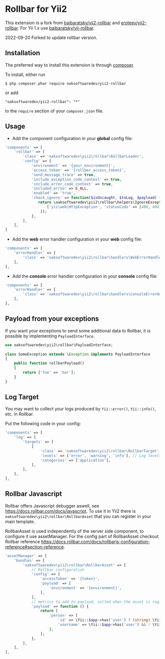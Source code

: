 Rollbar for Yii2
================

This extension is a fork from [baibaratsky/yii2-rollbar](https://github.com/baibaratsky/yii2-rollbar) and [eroteev/yii2-rollbar](https://github.com/eroteev/yii2-rollbar).
For Yii 1.x use [baibaratsky/yii-rollbar](https://github.com/baibaratsky/yii-rollbar).

2022-09-20 Forked to update rollbar version.

Installation
------------
The preferred way to install this extension is through [composer](http://getcomposer.org/download/). 

To install, either run

```
$ php composer.phar require oaksoftwaredev/yii2-rollbar
```

or add

```
"oaksoftwaredev/yii2-rollbar": "*"
```

to the `require` section of your `composer.json` file.

Usage
-----
- Add the component configuration in your **global** config file:

```php
'components' => [
    'rollbar' => [
        'class' => 'oaksoftwaredev\yii2\rollbar\RollbarLoader',
        'config' => [
            'environment' => '{your_environment}',
            'access_token' => '{rollber_access_token}',
            'send_message_trace' => true,
            'include_exception_code_context' => true,
            'include_error_code_context' => true,
            'included_errno' => E_ALL,
            'enabled' => 'true',
            'check_ignore' => function($isUncaught, $toLog, $payload) {
               return \oaksoftwaredev\yii2\rollbar\helpers\IgnoreExceptionHelper::checkIgnore ($toLog, [
                   ['yii\web\HttpException', 'statusCode' => [400, 404]], // check properties
                ]);
            },
        ],
    ],
]
```

- Add the **web** error handler configuration in your **web** config file:

```php
'components' => [
    'errorHandler' => [
        'class' => 'oaksoftwaredev\yii2\rollbar\handlers\WebErrorHandler',
    ],
],
```

- Add the **console** error handler configuration in your **console** config file:

```php
'components' => [
    'errorHandler' => [
        'class' => 'oaksoftwaredev\yii2\rollbar\handlers\ConsoleErrorHandler',
    ],
],
```

Payload from your exceptions
----------------------------
If you want your exceptions to send some additional data to Rollbar,
it is possible by implementing `PayloadInterface`.

```php
use oaksoftwaredev\yii2\rollbar\PayloadInterface;
 
class SomeException extends \Exception implements PayloadInterface
{
    public function rollbarPayload()
    {
        return ['foo' => 'bar'];
    }
}
```

Log Target
----------
You may want to collect your logs produced by `Yii::error()`, `Yii::info()`, etc. in Rollbar.

Put the following code in your config:

```php
'components' => [
    'log' => [
        'targets' => [
            [
                'class' => 'oaksoftwaredev\yii2\rollbar\RollbarTarget',
                'levels' => ['error', 'warning', 'info'], // Log levels you want to appear in Rollbar             
                'categories' => ['application'],
            ],
        ],
    ],
],
```

Rollbar Javascript
------------------
Rollbar offers Javascript debugger aswell, see https://docs.rollbar.com/docs/javascript.
To use it in Yii2 there is `oaksoftwaredev\yii2\rollbar\RollbarAsset` that you  can register in your main template.

RollbarAsset is used independently of the server side component, to configure it use assetManager.
For the config part of RollbarAsset checkout Rollbar reference https://docs.rollbar.com/docs/rollbarjs-configuration-reference#section-reference.

```php
'assetManager' => [
    'bundles' => [
        'oaksoftwaredev\yii2\rollbar\RollbarAsset' => [
            // Rollbar configuration
            'config' => [
                'accessToken' => '{token}',
                'payload' => [
                    'environment' => '{environment}',                    
                ],
            ],
            // metrics to add to payload, called when the asset is registered
            'payload' => function () {
                return [
                    'person' => [
                        'id' => \Yii::$app->has('user') ? (string) \Yii::$app->user->id : null,
                        'username' => \Yii::$app->has('user') && ! \Yii::$app->user->isGuest ? \Yii::$app->user->identity->username : null,
                    ],
                ];
            },
        ],
    ],
],
```

